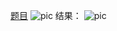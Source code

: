 [题目](https://leetcode.cn/problems/find-the-most-competitive-subsequence/description/)
![pic](img.png)
结果：
![pic](result.png)